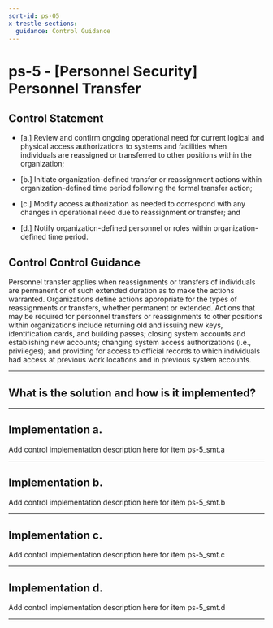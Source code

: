 ```yaml
---
sort-id: ps-05
x-trestle-sections:
  guidance: Control Guidance
---
```


# ps-5 - \[Personnel Security\] Personnel Transfer

## Control Statement

- \[a.\] Review and confirm ongoing operational need for current logical and physical access authorizations to systems and facilities when individuals are reassigned or transferred to other positions within the organization;

- \[b.\] Initiate organization-defined transfer or reassignment actions within organization-defined time period following the formal transfer action;

- \[c.\] Modify access authorization as needed to correspond with any changes in operational need due to reassignment or transfer; and

- \[d.\] Notify organization-defined personnel or roles within organization-defined time period.

## Control Control Guidance

Personnel transfer applies when reassignments or transfers of individuals are permanent or of such extended duration as to make the actions warranted. Organizations define actions appropriate for the types of reassignments or transfers, whether permanent or extended. Actions that may be required for personnel transfers or reassignments to other positions within organizations include returning old and issuing new keys, identification cards, and building passes; closing system accounts and establishing new accounts; changing system access authorizations (i.e., privileges); and providing for access to official records to which individuals had access at previous work locations and in previous system accounts.

______________________________________________________________________

## What is the solution and how is it implemented?

<!-- Please leave this section blank and enter implementation details in the parts below. -->

______________________________________________________________________

## Implementation a.

Add control implementation description here for item ps-5_smt.a

______________________________________________________________________

## Implementation b.

Add control implementation description here for item ps-5_smt.b

______________________________________________________________________

## Implementation c.

Add control implementation description here for item ps-5_smt.c

______________________________________________________________________

## Implementation d.

Add control implementation description here for item ps-5_smt.d

______________________________________________________________________
